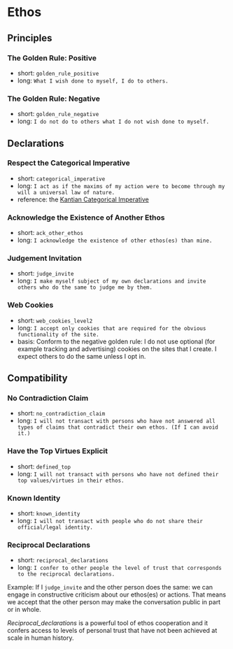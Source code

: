 # Ethos

## Principles

### The Golden Rule: Positive

- short: `golden_rule_positive`
- long: `What I wish done to myself, I do to others.`

### The Golden Rule: Negative

- short: `golden_rule_negative`
- long: `I do not do to others what I do not wish done to myself.`

## Declarations

### Respect the Categorical Imperative

- short: `categorical_imperative`
- long: `I act as if the maxims of my action were to become through my will a universal law of nature.`
- reference: the [Kantian Categorical Imperative](https://en.wikipedia.org/wiki/Categorical_imperative)

### Acknowledge the Existence of Another Ethos

- short: `ack_other_ethos`
- long: `I acknowledge the existence of other ethos(es) than mine.`

### Judgement Invitation

- short: `judge_invite`
- long: `I make myself subject of my own declarations and invite others who do the same to judge me by them.`

### Web Cookies

- short: `web_cookies_level2`
- long: `I accept only cookies that are required for the obvious functionality of the site.`
- basis: Conform to the negative golden rule: I do not use optional (for example tracking and advertising) cookies on the sites that I create. I expect others to do the same unless I opt in.

## Compatibility

### No Contradiction Claim

- short: `no_contradiction_claim`
- long: `I will not transact with persons who have not answered all types of claims that contradict their own ethos. (If I can avoid it.)`

### Have the Top Virtues Explicit

- short: `defined_top`
- long: `I will not transact with persons who have not defined their top values/virtues in their ethos.`

### Known Identity

- short: `known_identity`
- long: `I will not transact with people who do not share their official/legal identity.`

### Reciprocal Declarations

- short: `reciprocal_declarations`
- long: `I confer to other people the level of trust that corresponds to the reciprocal declarations.`

Example: If I `judge_invite` and the other person does the same: we can engage in constructive criticism about our ethos(es) or actions. That means we accept that the other person may make the conversation public in part or in whole.

*Reciprocal_declarations* is a powerful tool of ethos cooperation and it confers access to levels of personal trust that have not been achieved at scale in human history.

